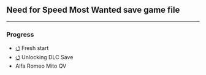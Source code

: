 ## Need for Speed Most Wanted save game file
<hr/>

### Progress
- [⭯](https://github.com/ankurparihar/NFSMW2-SaveGame/tree/40bc7ee178de5371aa12c8a3607d7e1a121e2f3f) Fresh start
- [⭯](https://github.com/ankurparihar/NFSMW2-SaveGame/tree/782b62d8da858abbbe7cd939872ee663a6e63a0e) Unlocking DLC Save
- Alfa Romeo Mito QV